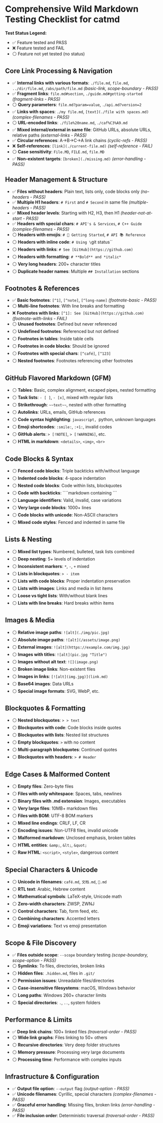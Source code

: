 # Comprehensive Wild Markdown Testing Checklist for catmd

**Test Status Legend:**
- ✅ Feature tested and PASS
- ❌ Feature tested and FAIL 
- ⚪ Feature not yet tested (no status)

## Core Link Processing & Navigation
- ✅ **Internal links with various formats**: `./file.md`, `file.md`, `../dir/file.md`, `/abs/path/file.md` *(basic-link, scope-boundary - PASS)*
- ✅ **Fragment links**: `file.md#section`, `./guide.md#getting-started` *(fragment-links - PASS)*
- ⚪ **Query parameters**: `file.md?param=value`, `./api.md?version=2`
- ✅ **Links with spaces**: `./my file.md`, `[text](./file with spaces.md)` *(complex-filenames - PASS)*
- ⚪ **URL-encoded links**: `./file%20name.md`, `./caf%C3%A9.md`
- ✅ **Mixed internal/external in same file**: GitHub URLs, absolute URLs, relative paths *(external-links - PASS)*
- ✅ **Circular references**: A→B→C→A link chains *(cyclic-refs - PASS)*
- ❌ **Self-references**: `[link](./current-file.md)` *(self-reference - FAIL)*
- ⚪ **Case sensitivity**: `File.MD`, `FILE.md`, `file.MD`
- ✅ **Non-existent targets**: `[broken](./missing.md)` *(error-handling - PASS)*

## Header Management & Structure
- ✅ **Files without headers**: Plain text, lists only, code blocks only *(no-headers - PASS)*
- ✅ **Multiple H1 headers**: `# First` and `# Second` in same file *(multiple-headers - PASS)*
- ✅ **Mixed header levels**: Starting with H2, H3, then H1 *(header-not-at-start - PASS)*
- ✅ **Headers with special chars**: `# API's & Services`, `# C++ Guide` *(complex-filenames - PASS)*
- ⚪ **Headers with emojis**: `# 🚀 Getting Started`, `# API 📚 Reference`
- ⚪ **Headers with inline code**: `# Using \`git status\``
- ⚪ **Headers with links**: `# See [GitHub](https://github.com)`
- ⚪ **Headers with formatting**: `# **Bold** and *italic*`
- ⚪ **Very long headers**: 200+ character titles
- ⚪ **Duplicate header names**: Multiple `## Installation` sections

## Footnotes & References
- ✅ **Basic footnotes**: `[^1]`, `[^note]`, `[^long-name]` *(footnote-basic - PASS)*
- ⚪ **Multi-line footnotes**: With line breaks and formatting
- ❌ **Footnotes with links**: `[^1]: See [GitHub](https://github.com)` *(footnote-with-links - FAIL)*
- ⚪ **Unused footnotes**: Defined but never referenced
- ⚪ **Undefined footnotes**: Referenced but not defined
- ⚪ **Footnotes in tables**: Inside table cells
- ⚪ **Footnotes in code blocks**: Should be ignored
- ⚪ **Footnotes with special chars**: `[^café]`, `[^123]`
- ⚪ **Nested footnotes**: Footnotes referencing other footnotes

## GitHub Flavored Markdown (GFM)
- ⚪ **Tables**: Basic, complex alignment, escaped pipes, nested formatting
- ⚪ **Task lists**: `- [ ]`, `- [x]`, mixed with regular lists
- ⚪ **Strikethrough**: `~~text~~`, nested with other formatting
- ⚪ **Autolinks**: URLs, emails, GitHub references
- ⚪ **Code syntax highlighting**: ```javascript, ```python, unknown languages
- ⚪ **Emoji shortcodes**: `:smile:`, `:+1:`, invalid codes
- ⚪ **GitHub alerts**: `> [!NOTE]`, `> [!WARNING]`, etc.
- ⚪ **HTML in markdown**: `<details>`, `<img>`, `<br>`

## Code Blocks & Syntax
- ⚪ **Fenced code blocks**: Triple backticks with/without language
- ⚪ **Indented code blocks**: 4-space indentation
- ⚪ **Nested code blocks**: Code within lists, blockquotes
- ⚪ **Code with backticks**: ````markdown containing ```
- ⚪ **Language identifiers**: Valid, invalid, case variations
- ⚪ **Very large code blocks**: 1000+ lines
- ⚪ **Code blocks with unicode**: Non-ASCII characters
- ⚪ **Mixed code styles**: Fenced and indented in same file

## Lists & Nesting
- ⚪ **Mixed list types**: Numbered, bulleted, task lists combined
- ⚪ **Deep nesting**: 5+ levels of indentation
- ⚪ **Inconsistent markers**: `*`, `-`, `+` mixed
- ⚪ **Lists in blockquotes**: `> - item`
- ⚪ **Lists with code blocks**: Proper indentation preservation
- ⚪ **Lists with images**: Links and media in list items
- ⚪ **Loose vs tight lists**: With/without blank lines
- ⚪ **Lists with line breaks**: Hard breaks within items

## Images & Media
- ⚪ **Relative image paths**: `![alt](./img/pic.jpg)`
- ⚪ **Absolute image paths**: `![alt](/assets/image.png)`
- ⚪ **External images**: `![alt](https://example.com/img.jpg)`
- ⚪ **Images with titles**: `![alt](pic.jpg "Title")`
- ⚪ **Images without alt text**: `![](image.png)`
- ⚪ **Broken image links**: Non-existent files
- ⚪ **Images in links**: `[![alt](img.jpg)](link.md)`
- ⚪ **Base64 images**: Data URLs
- ⚪ **Special image formats**: SVG, WebP, etc.

## Blockquotes & Formatting
- ⚪ **Nested blockquotes**: `> > text`
- ⚪ **Blockquotes with code**: Code blocks inside quotes
- ⚪ **Blockquotes with lists**: Nested list structures
- ⚪ **Empty blockquotes**: `>` with no content
- ⚪ **Multi-paragraph blockquotes**: Continued quotes
- ⚪ **Blockquotes with headers**: `> # Header`

## Edge Cases & Malformed Content
- ⚪ **Empty files**: Zero-byte files
- ⚪ **Files with only whitespace**: Spaces, tabs, newlines
- ⚪ **Binary files with .md extension**: Images, executables
- ⚪ **Very large files**: 10MB+ markdown files
- ⚪ **Files with BOM**: UTF-8 BOM markers
- ⚪ **Mixed line endings**: CRLF, LF, CR
- ⚪ **Encoding issues**: Non-UTF8 files, invalid unicode
- ⚪ **Malformed markdown**: Unclosed emphasis, broken tables
- ⚪ **HTML entities**: `&amp;`, `&lt;`, `&quot;`
- ⚪ **Raw HTML**: `<script>`, `<style>`, dangerous content

## Special Characters & Unicode
- ⚪ **Unicode in filenames**: `café.md`, `文档.md`, `🚀.md`
- ⚪ **RTL text**: Arabic, Hebrew content
- ⚪ **Mathematical symbols**: LaTeX-style, Unicode math
- ⚪ **Zero-width characters**: ZWSP, ZWNJ
- ⚪ **Control characters**: Tab, form feed, etc.
- ⚪ **Combining characters**: Accented letters
- ⚪ **Emoji variations**: Text vs emoji presentation

## Scope & File Discovery
- ✅ **Files outside scope**: `--scope` boundary testing *(scope-boundary, scope-option - PASS)*
- ⚪ **Symlinks**: To files, directories, broken links
- ⚪ **Hidden files**: `.hidden.md`, files in `.git/`
- ⚪ **Permission issues**: Unreadable files/directories
- ⚪ **Case-insensitive filesystems**: macOS, Windows behavior
- ⚪ **Long paths**: Windows 260+ character limits
- ⚪ **Special directories**: `.`, `..`, system folders

## Performance & Limits
- ✅ **Deep link chains**: 100+ linked files *(traversal-order - PASS)*
- ⚪ **Wide link graphs**: Files linking to 50+ others
- ⚪ **Recursive directories**: Very deep folder structures
- ⚪ **Memory pressure**: Processing very large documents
- ⚪ **Processing time**: Performance with complex inputs

## Infrastructure & Configuration
- ✅ **Output file option**: `--output` flag *(output-option - PASS)*
- ✅ **Unicode filenames**: Cyrillic, special characters *(complex-filenames - PASS)*
- ✅ **Graceful error handling**: Missing files, broken links *(error-handling - PASS)*
- ✅ **File inclusion order**: Deterministic traversal *(traversal-order - PASS)*
